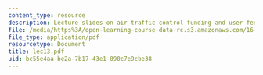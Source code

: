```yaml
---
content_type: resource
description: Lecture slides on air traffic control funding and user fees.
file: /media/https%3A/open-learning-course-data-rc.s3.amazonaws.com/16-72-air-traffic-control-fall-2006/bc55e4aabe2a7b1743e1890c7e9cbe38_lec13.pdf
file_type: application/pdf
resourcetype: Document
title: lec13.pdf
uid: bc55e4aa-be2a-7b17-43e1-890c7e9cbe38
---
```

